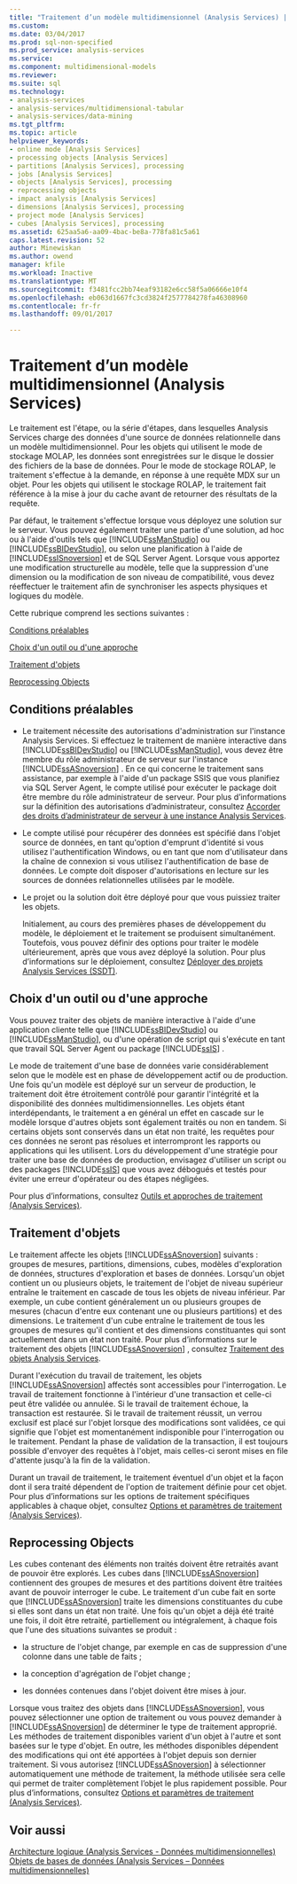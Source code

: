 ```yaml
---
title: "Traitement d’un modèle multidimensionnel (Analysis Services) | Documents Microsoft"
ms.custom: 
ms.date: 03/04/2017
ms.prod: sql-non-specified
ms.prod_service: analysis-services
ms.service: 
ms.component: multidimensional-models
ms.reviewer: 
ms.suite: sql
ms.technology:
- analysis-services
- analysis-services/multidimensional-tabular
- analysis-services/data-mining
ms.tgt_pltfrm: 
ms.topic: article
helpviewer_keywords:
- online mode [Analysis Services]
- processing objects [Analysis Services]
- partitions [Analysis Services], processing
- jobs [Analysis Services]
- objects [Analysis Services], processing
- reprocessing objects
- impact analysis [Analysis Services]
- dimensions [Analysis Services], processing
- project mode [Analysis Services]
- cubes [Analysis Services], processing
ms.assetid: 625aa5a6-aa09-4bac-be8a-778fa81c5a61
caps.latest.revision: 52
author: Minewiskan
ms.author: owend
manager: kfile
ms.workload: Inactive
ms.translationtype: MT
ms.sourcegitcommit: f3481fcc2bb74eaf93182e6cc58f5a06666e10f4
ms.openlocfilehash: eb063d1667fc3cd3824f2577784278fa46308960
ms.contentlocale: fr-fr
ms.lasthandoff: 09/01/2017

---
```

# <a name="processing-a-multidimensional-model-analysis-services"></a>Traitement d’un modèle multidimensionnel (Analysis Services)
  Le traitement est l'étape, ou la série d'étapes, dans lesquelles Analysis Services charge des données d'une source de données relationnelle dans un modèle multidimensionnel. Pour les objets qui utilisent le mode de stockage MOLAP, les données sont enregistrées sur le disque le dossier des fichiers de la base de données. Pour le mode de stockage ROLAP, le traitement s'effectue à la demande, en réponse à une requête MDX sur un objet. Pour les objets qui utilisent le stockage ROLAP, le traitement fait référence à la mise à jour du cache avant de retourner des résultats de la requête.  
  
 Par défaut, le traitement s'effectue lorsque vous déployez une solution sur le serveur. Vous pouvez également traiter une partie d'une solution, ad hoc ou à l'aide d'outils tels que [!INCLUDE[ssManStudio](../../includes/ssmanstudio-md.md)] ou [!INCLUDE[ssBIDevStudio](../../includes/ssbidevstudio-md.md)], ou selon une planification à l'aide de [!INCLUDE[ssISnoversion](../../includes/ssisnoversion-md.md)] et de SQL Server Agent. Lorsque vous apportez une modification structurelle au modèle, telle que la suppression d'une dimension ou la modification de son niveau de compatibilité, vous devez réeffectuer le traitement afin de synchroniser les aspects physiques et logiques du modèle.  
  
 Cette rubrique comprend les sections suivantes :  
  
 [Conditions préalables](#bkmk_prereq)  
  
 [Choix d'un outil ou d'une approche](#bkmk_tool)  
  
 [Traitement d'objets](#bkmk_proc)  
  
 [Reprocessing Objects](#bkmk_reproc)  
  
##  <a name="bkmk_prereq"></a> Conditions préalables  
  
-   Le traitement nécessite des autorisations d'administration sur l'instance Analysis Services. Si effectuez le traitement de manière interactive dans [!INCLUDE[ssBIDevStudio](../../includes/ssbidevstudio-md.md)] ou [!INCLUDE[ssManStudio](../../includes/ssmanstudio-md.md)], vous devez être membre du rôle administrateur de serveur sur l'instance [!INCLUDE[ssASnoversion](../../includes/ssasnoversion-md.md)] . En ce qui concerne le traitement sans assistance, par exemple à l'aide d'un package SSIS que vous planifiez via SQL Server Agent, le compte utilisé pour exécuter le package doit être membre du rôle administrateur de serveur. Pour plus d’informations sur la définition des autorisations d’administrateur, consultez [Accorder des droits d’administrateur de serveur à une instance Analysis Services](../../analysis-services/instances/grant-server-admin-rights-to-an-analysis-services-instance.md).  
  
-   Le compte utilisé pour récupérer des données est spécifié dans l'objet source de données, en tant qu'option d'emprunt d'identité si vous utilisez l'authentification Windows, ou en tant que nom d'utilisateur dans la chaîne de connexion si vous utilisez l'authentification de base de données. Le compte doit disposer d'autorisations en lecture sur les sources de données relationnelles utilisées par le modèle.  
  
-   Le projet ou la solution doit être déployé pour que vous puissiez traiter les objets.  
  
     Initialement, au cours des premières phases de développement du modèle, le déploiement et le traitement se produisent simultanément. Toutefois, vous pouvez définir des options pour traiter le modèle ultérieurement, après que vous avez déployé la solution. Pour plus d’informations sur le déploiement, consultez [Déployer des projets Analysis Services &#40;SSDT&#41;](../../analysis-services/multidimensional-models/deploy-analysis-services-projects-ssdt.md).  
  
##  <a name="bkmk_tool"></a> Choix d'un outil ou d'une approche  
 Vous pouvez traiter des objets de manière interactive à l'aide d'une application cliente telle que [!INCLUDE[ssBIDevStudio](../../includes/ssbidevstudio-md.md)] ou [!INCLUDE[ssManStudio](../../includes/ssmanstudio-md.md)], ou d'une opération de script qui s'exécute en tant que travail SQL Server Agent ou package [!INCLUDE[ssIS](../../includes/ssis-md.md)] .  
  
 Le mode de traitement d'une base de données varie considérablement selon que le modèle est en phase de développement actif ou de production. Une fois qu'un modèle est déployé sur un serveur de production, le traitement doit être étroitement contrôlé pour garantir l'intégrité et la disponibilité des données multidimensionnelles. Les objets étant interdépendants, le traitement a en général un effet en cascade sur le modèle lorsque d'autres objets sont également traités ou non en tandem. Si certains objets sont conservés dans un état non traité, les requêtes pour ces données ne seront pas résolues et interrompront les rapports ou applications qui les utilisent. Lors du développement d'une stratégie pour traiter une base de données de production, envisagez d'utiliser un script ou des packages [!INCLUDE[ssIS](../../includes/ssis-md.md)] que vous avez débogués et testés pour éviter une erreur d'opérateur ou des étapes négligées.  
  
 Pour plus d’informations, consultez [Outils et approches de traitement &#40;Analysis Services&#41;](../../analysis-services/multidimensional-models/tools-and-approaches-for-processing-analysis-services.md).  
  
##  <a name="bkmk_proc"></a> Traitement d'objets  
 Le traitement affecte les objets [!INCLUDE[ssASnoversion](../../includes/ssasnoversion-md.md)] suivants : groupes de mesures, partitions, dimensions, cubes, modèles d'exploration de données, structures d'exploration et bases de données. Lorsqu'un objet contient un ou plusieurs objets, le traitement de l'objet de niveau supérieur entraîne le traitement en cascade de tous les objets de niveau inférieur. Par exemple, un cube contient généralement un ou plusieurs groupes de mesures (chacun d'entre eux contenant une ou plusieurs partitions) et des dimensions. Le traitement d'un cube entraîne le traitement de tous les groupes de mesures qu'il contient et des dimensions constituantes qui sont actuellement dans un état non traité. Pour plus d’informations sur le traitement des objets [!INCLUDE[ssASnoversion](../../includes/ssasnoversion-md.md)] , consultez [Traitement des objets Analysis Services](../../analysis-services/multidimensional-models/processing-analysis-services-objects.md).  
  
 Durant l'exécution du travail de traitement, les objets [!INCLUDE[ssASnoversion](../../includes/ssasnoversion-md.md)] affectés sont accessibles pour l'interrogation. Le travail de traitement fonctionne à l'intérieur d'une transaction et celle-ci peut être validée ou annulée. Si le travail de traitement échoue, la transaction est restaurée. Si le travail de traitement réussit, un verrou exclusif est placé sur l'objet lorsque des modifications sont validées, ce qui signifie que l'objet est momentanément indisponible pour l'interrogation ou le traitement. Pendant la phase de validation de la transaction, il est toujours possible d'envoyer des requêtes à l'objet, mais celles-ci seront mises en file d'attente jusqu'à la fin de la validation.  
  
 Durant un travail de traitement, le traitement éventuel d'un objet et la façon dont il sera traité dépendent de l'option de traitement définie pour cet objet. Pour plus d’informations sur les options de traitement spécifiques applicables à chaque objet, consultez [Options et paramètres de traitement &#40;Analysis Services&#41;](../../analysis-services/multidimensional-models/processing-options-and-settings-analysis-services.md).  
  
##  <a name="bkmk_reproc"></a> Reprocessing Objects  
 Les cubes contenant des éléments non traités doivent être retraités avant de pouvoir être explorés. Les cubes dans [!INCLUDE[ssASnoversion](../../includes/ssasnoversion-md.md)] contiennent des groupes de mesures et des partitions doivent être traitées avant de pouvoir interroger le cube. Le traitement d'un cube fait en sorte que [!INCLUDE[ssASnoversion](../../includes/ssasnoversion-md.md)] traite les dimensions constituantes du cube si elles sont dans un état non traité. Une fois qu'un objet a déjà été traité une fois, il doit être retraité, partiellement ou intégralement, à chaque fois que l'une des situations suivantes se produit :  
  
-   la structure de l'objet change, par exemple en cas de suppression d'une colonne dans une table de faits ;  
  
-   la conception d'agrégation de l'objet change ;  
  
-   les données contenues dans l'objet doivent être mises à jour.  
  
 Lorsque vous traitez des objets dans [!INCLUDE[ssASnoversion](../../includes/ssasnoversion-md.md)], vous pouvez sélectionner une option de traitement ou vous pouvez demander à [!INCLUDE[ssASnoversion](../../includes/ssasnoversion-md.md)] de déterminer le type de traitement approprié. Les méthodes de traitement disponibles varient d'un objet à l'autre et sont basées sur le type d'objet. En outre, les méthodes disponibles dépendent des modifications qui ont été apportées à l'objet depuis son dernier traitement. Si vous autorisez [!INCLUDE[ssASnoversion](../../includes/ssasnoversion-md.md)] à sélectionner automatiquement une méthode de traitement, la méthode utilisée sera celle qui permet de traiter complètement l’objet le plus rapidement possible. Pour plus d’informations, consultez [Options et paramètres de traitement &#40;Analysis Services&#41;](../../analysis-services/multidimensional-models/processing-options-and-settings-analysis-services.md).  
  
## <a name="see-also"></a>Voir aussi  
 [Architecture logique &#40;Analysis Services - Données multidimensionnelles&#41;](../../analysis-services/multidimensional-models/olap-logical/understanding-microsoft-olap-logical-architecture.md)   
 [Objets de bases de données &#40;Analysis Services – Données multidimensionnelles&#41;](../../analysis-services/multidimensional-models/olap-logical/database-objects-analysis-services-multidimensional-data.md)  
  
  

